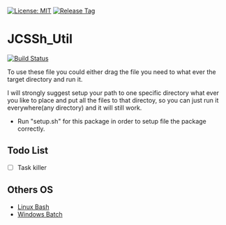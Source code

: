 [![License: MIT](https://img.shields.io/badge/License-MIT-green.svg)](https://opensource.org/licenses/MIT)
[![Release Tag](https://img.shields.io/github/v/release/jcs090218/JCSSh_Util.svg)](https://github.com/jcs090218/JCSSh_Util/releases/latest)

# JCSSh_Util

[![Build Status](https://travis-ci.com/jcs090218/JCSSh_Util.svg?branch=master)](https://travis-ci.com/jcs090218/JCSSh_Util)

To use these file you could either drag the file you need to what
ever the target directory and run it.

I will strongly suggest setup your path to one specific directory
what ever you like to place and put all the files to that directoy,
so you can just run it everywhere(any directory) and it will still
work.

* Run "setup.sh" for this package in order to setup file the package correctly.

## Todo List

- [ ] Task killer
  
## Others OS

* [Linux Bash](https://github.com/jcs090218/JCSSh_Util.git)
* [Windows Batch](https://github.com/jcs090218/JCSBat_Util.git)
